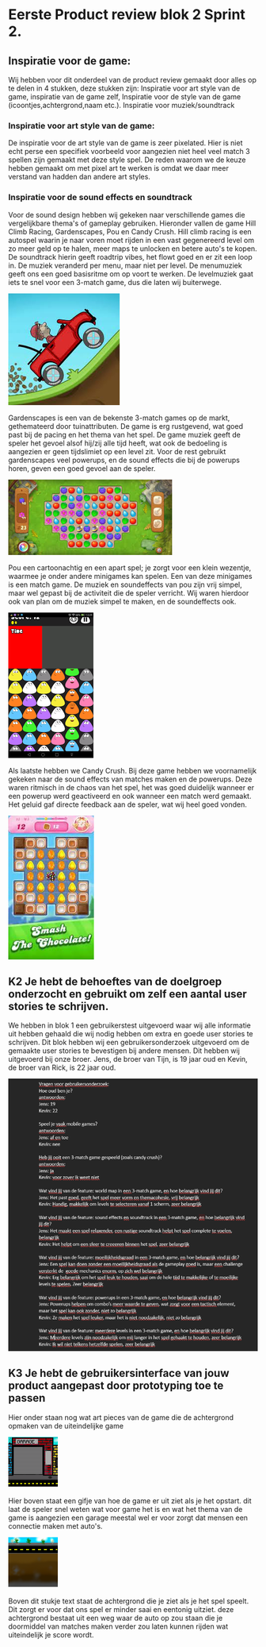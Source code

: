 # Eerste Product review blok 2 Sprint 2.

## Inspiratie voor de game:
Wij hebben voor dit onderdeel van de product review gemaakt door alles op te delen in 4 stukken, deze stukken zijn: Inspiratie voor art style van de game, inspiratie van de game zelf, Inspiratie voor de style van de game (icoontjes,achtergrond,naam etc.). Inspiratie voor muziek/soundtrack

### Inspiratie voor art style van de game:
De inspiratie voor de art style van de game is zeer pixelated. Hier is niet echt perse een specifiek voorbeeld voor aangezien niet heel veel match 3 spellen zijn gemaakt met deze style spel. De reden waarom we de keuze hebben gemaakt om met pixel art te werken is omdat we daar meer verstand van hadden dan andere art styles.

### Inspiratie voor de sound effects en soundtrack
Voor de sound design hebben wij gekeken naar verschillende games die vergelijkbare thema's of gameplay gebruiken. Hieronder vallen de game Hill Climb Racing, Gardenscapes, Pou en Candy Crush. Hill climb racing is een autospel waarin je naar voren moet rijden in een vast gegenereerd level om zo meer geld op te halen, meer maps te unlocken en betere auto's te kopen. De soundtrack hierin geeft roadtrip vibes, het flowt goed en er zit een loop in. De muziek veranderd per menu, maar niet per level. De menumuziek geeft ons een goed basisritme om op voort te werken. De levelmuziek gaat iets te snel voor een 3-match game, dus die laten wij buiterwege.

![Hill Climb Racing pictogram](HillClimbRacing.jpg)

Gardenscapes is een van de bekenste 3-match games op de markt, gethemateerd door tuinattributen. De game is erg rustgevend, wat goed past bij de pacing en het thema van het spel. De game muziek geeft de speler het gevoel alsof hij/zij alle tijd heeft, wat ook de bedoeling is aangezien er geen tijdslimiet op een level zit. Voor de rest gebruikt gardenscapes veel powerups, en de sound effects die bij de powerups horen, geven een goed gevoel aan de speler.

![Gardenscapes gameplay](Gardenscapes.jpg)

Pou een cartoonachtig en een apart spel; je zorgt voor een klein wezentje, waarmee je onder andere minigames kan spelen. Een van deze minigames is een match game. De muziek en soundeffects van pou zijn vrij simpel, maar wel gepast bij de activiteit die de speler verricht. Wij waren hierdoor ook van plan om de muziek simpel te maken, en de soundeffects ook.

![Pou Match-3 gameplay](PouMatch3.png)

Als laatste hebben we Candy Crush. Bij deze game hebben we voornamelijk gekeken naar de sound effects van matches maken en de powerups. Deze waren ritmisch in de chaos van het spel, het was goed duidelijk wanneer er een powerup werd geactiveerd en ook wanneer een match werd gemaakt. Het geluid gaf directe feedback aan de speler, wat wij heel goed vonden. 

![Candy Crush gameplay](CandyCrush.jpg)

## K2 Je hebt de behoeftes van de doelgroep onderzocht en gebruikt om zelf een aantal user stories te schrijven. 
We hebben in blok 1 een gebruikerstest uitgevoerd waar wij alle informatie uit hebben gehaald die wij nodig hebben om extra en goede user stories te schrijven. Dit blok hebben wij een gebruikersonderzoek uitgevoerd om de gemaakte user stories te bevestigen bij andere mensen. Dit hebben wij uitgevoerd bij onze broer. Jens, de broer van Tijn, is 19 jaar oud en Kevin, de broer van Rick, is 22 jaar oud.

![Gebruikersonderzoek 3-match game sprint 2](Usertest3Match.png)</br>
## K3 Je hebt de gebruikersinterface van jouw product aangepast door prototyping toe te passen 
Hier onder staan nog wat art pieces van de game die de achtergrond opmaken van de uiteindelijke game

![Opstart scherm game:](StartScreen.gif)</br>
</br>
Hier boven staat een gifje van hoe de game er uit ziet als je het opstart. dit laat de speler snel weten wat voor game het is en wat het thema van de game is aangezien een garage meestal wel er voor zorgt dat mensen een connectie maken met auto's.

![Achtergrond SpeelVeld:](GamescreenBackground.png)</br>
</br>
Boven dit stukje text staat de achtergrond die je ziet als je het spel speelt. Dit zorgt er voor dat ons spel er minder saai en eentonig uitziet. deze achtergrond bestaat uit een weg waar de auto op zou staan die je doormiddel van matches maken verder zou laten kunnen rijden wat uiteindelijk je score wordt.